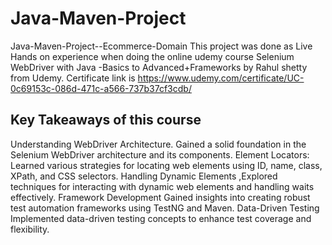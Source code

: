 # Java-Maven-Project
Java-Maven-Project--Ecommerce-Domain
This project was done as Live Hands on experience when doing the online udemy course Selenium WebDriver with Java -Basics to Advanced+Frameworks by Rahul shetty from Udemy. 
Certificate link is https://www.udemy.com/certificate/UC-0c69153c-086d-471c-a566-737b37cf3cdb/

## Key Takeaways of this course
Understanding WebDriver Architecture. 
Gained a solid foundation in the Selenium WebDriver architecture and its components. 
Element Locators: Learned various strategies for locating web elements using ID, name, class, XPath, and CSS selectors.
Handling Dynamic Elements ,Explored techniques for interacting with dynamic web elements and handling waits effectively. 
Framework Development Gained insights into creating robust test automation frameworks using TestNG and Maven. 
Data-Driven Testing Implemented data-driven testing concepts to enhance test coverage and flexibility.
